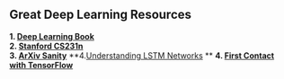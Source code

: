 ## Great Deep Learning Resources

**1. [Deep Learning Book](http://www.deeplearningbook.org/)**  
**2. [Stanford CS231n](http://cs231n.stanford.edu/syllabus.html)**  
**3. [ArXiv Sanity](http://www.arxiv-sanity.com/)** 
**4.[Understanding LSTM Networks](http://colah.github.io/posts/2015-08-Understanding-LSTMs/) **
**4. [First Contact with TensorFlow](http://www.jorditorres.org/first-contact-with-tensorflow/)**


